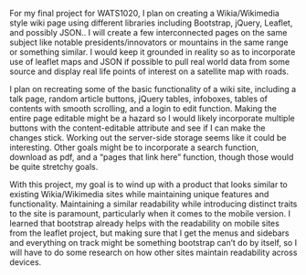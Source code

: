 For my final project for WATS1020, I plan on creating a Wikia/Wikimedia style wiki page using different libraries including Bootstrap, jQuery, Leaflet, and possibly JSON..  I will create a few interconnected pages on the same subject like notable presidents/innovators or mountains in the same range or something similar.  I would keep it grounded in reality so as to incorporate use of leaflet maps and JSON if possible to pull real world data from some source and display real life points of interest on a satellite map with roads.  

I plan on recreating some of the basic functionality of a wiki site, including a talk page, random article buttons, jQuery tables, infoboxes, tables of contents with smooth scrolling, and a login to edit function.  Making the entire page editable might be a hazard so I would likely incorporate multiple buttons with the content-editable attribute and see if I can make the changes stick.  Working out the server-side storage seems like it could be interesting.  Other goals might be to incorporate a search function, download as pdf, and a “pages that link here” function, though those would be quite stretchy goals.  

With this project, my goal is to wind up with a product that looks similar to existing Wikia/Wikimedia sites while maintaining unique features and functionality.  Maintaining a similar readability while introducing distinct traits to the site is paramount, particularly when it comes to the mobile version.  I learned that bootstrap already helps with the readability on mobile sites from the leaflet project, but making sure that I get the menus and sidebars and everything on track might be something bootstrap can’t do by itself, so I will have to do some research on how other sites maintain readability across devices.
